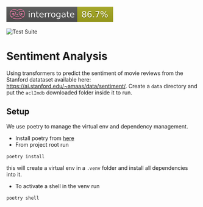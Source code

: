 ![Interrogate](./docs/_static/interrogate_badge.svg)

![Test Suite](https://github.com/paluchasz/sentiment_analysis/actions/workflows/check_pr.yaml/badge.svg?branch=main)

# Sentiment Analysis

Using transformers to predict the sentiment of movie reviews from the Stanford datataset available here: https://ai.stanford.edu/~amaas/data/sentiment/.
Create a `data` directory and put the `aclImdb` downloaded folder inside it to run.


## Setup

We use poetry to manage the virtual env and dependency management.

- Install poetry from [here](https://python-poetry.org/docs/)
- From project root run
```
poetry install
```
this will create a virtual env in a `.venv` folder and install all dependencies into it.
- To activate a shell in the venv run
```
poetry shell
```
